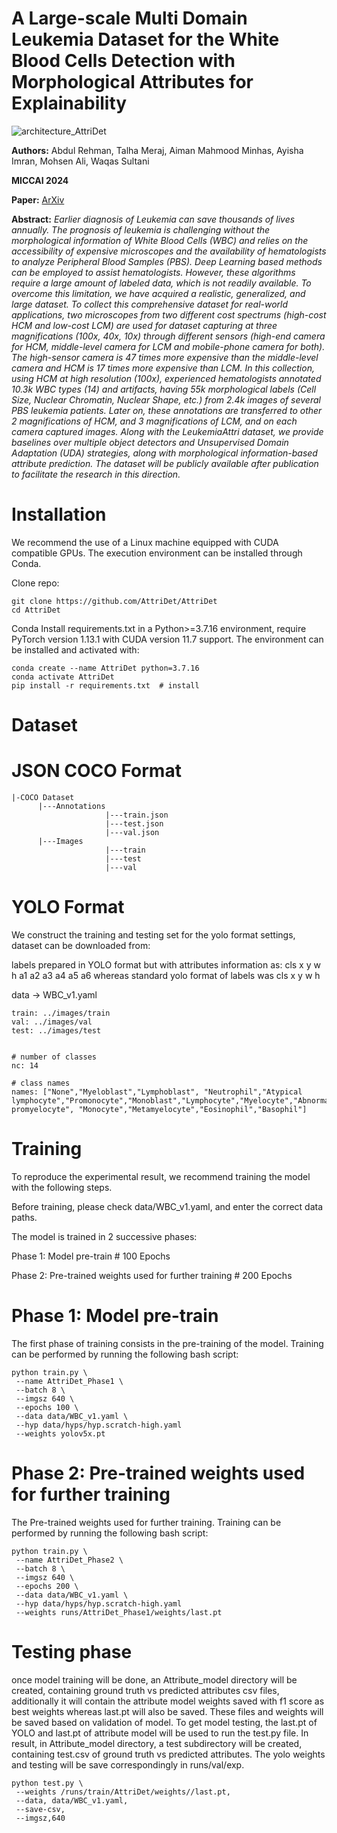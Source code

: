 # A Large-scale Multi Domain Leukemia Dataset for the White Blood Cells Detection with Morphological Attributes for Explainability

![architecture_AttriDet](https://github.com/intelligentMachines-ITU/Blood-Cancer-Dataset/assets/155678287/e2004432-3411-4eea-bc27-cf2a6a6daab9)


**Authors:** Abdul Rehman, Talha Meraj, Aiman Mahmood Minhas, Ayisha Imran, Mohsen Ali, Waqas Sultani

**MICCAI 2024**

**Paper:** [ArXiv](https://arxiv.org/abs/2405.10803)

**Abstract:** _Earlier diagnosis of Leukemia can save thousands of lives annually. The prognosis of leukemia is challenging without the morphological information of White Blood Cells (WBC) and relies on the accessibility of expensive microscopes and the availability of hematologists to analyze Peripheral Blood Samples (PBS). Deep Learning based methods can be employed to assist hematologists. However, these algorithms require a large amount of labeled data, which is not readily available. To overcome this limitation, we have acquired a realistic, generalized, and large dataset. To collect this comprehensive dataset for real-world applications, two microscopes from two different cost spectrums (high-cost HCM and low-cost LCM) are used for dataset capturing at three magnifications (100x, 40x, 10x) through different sensors (high-end camera for HCM, middle-level camera for LCM and mobile-phone camera for both). The high-sensor camera is 47 times more expensive than the middle-level camera and HCM is 17 times more expensive than LCM. In this collection, using HCM at high resolution (100x), experienced hematologists annotated 10.3k WBC types (14) and artifacts, having 55k morphological labels (Cell Size, Nuclear Chromatin, Nuclear Shape, etc.) from 2.4k images of several PBS leukemia patients. Later on, these annotations are transferred to other 2 magnifications of HCM, and 3 magnifications of LCM, and on each camera captured images. Along with the LeukemiaAttri dataset, we provide baselines over multiple object detectors and Unsupervised Domain Adaptation (UDA) strategies, along with morphological information-based attribute prediction. The dataset will be publicly available after publication to facilitate the research in this direction._

# Installation

We recommend the use of a Linux machine equipped with CUDA compatible GPUs. The execution environment can be installed through Conda.

Clone repo:
```
git clone https://github.com/AttriDet/AttriDet
cd AttriDet
```
 
Conda
Install requirements.txt in a Python>=3.7.16 environment, require PyTorch version 1.13.1 with CUDA version 11.7 support. The environment can be installed and activated with:
```
conda create --name AttriDet python=3.7.16
conda activate AttriDet
pip install -r requirements.txt  # install
```

# Dataset 

# JSON COCO Format
```
|-COCO Dataset
      |---Annotations
                     |---train.json
                     |---test.json
                     |---val.json
      |---Images
                     |---train
                     |---test
                     |---val
```

# YOLO Format

We construct the training and testing set for the yolo format settings, dataset can be downloaded from:

labels prepared in YOLO format but with attributes information as: cls x y w h a1 a2 a3 a4 a5 a6 whereas standard yolo format of labels was cls x y w h 

data -> WBC_v1.yaml
```
train: ../images/train
val: ../images/val
test: ../images/test


# number of classes
nc: 14

# class names
names: ["None","Myeloblast","Lymphoblast", "Neutrophil","Atypical lymphocyte","Promonocyte","Monoblast","Lymphocyte","Myelocyte","Abnormal promyelocyte", "Monocyte","Metamyelocyte","Eosinophil","Basophil"]
```

# Training
To reproduce the experimental result, we recommend training the model with the following steps.

Before training, please check data/WBC_v1.yaml, and enter the correct data paths.

The model is trained in 2 successive phases:

Phase 1: Model pre-train # 100 Epochs

Phase 2: Pre-trained weights used for further training # 200 Epochs


# Phase 1: Model pre-train
The first phase of training consists in the pre-training of the model. Training can be performed by running the following bash script:

```
python train.py \
 --name AttriDet_Phase1 \
 --batch 8 \
 --imgsz 640 \
 --epochs 100 \
 --data data/WBC_v1.yaml \
 --hyp data/hyps/hyp.scratch-high.yaml
 --weights yolov5x.pt
```

# Phase 2: Pre-trained weights used for further training 
The Pre-trained weights used for further training. Training can be performed by running the following bash script:

```
python train.py \
 --name AttriDet_Phase2 \
 --batch 8 \
 --imgsz 640 \
 --epochs 200 \
 --data data/WBC_v1.yaml \
 --hyp data/hyps/hyp.scratch-high.yaml
 --weights runs/AttriDet_Phase1/weights/last.pt
```

# Testing phase
once model training will be done, an Attribute_model directory will be created, containing ground truth vs predicted attributes csv files, additionally it will contain the attribute model weights saved with f1 score as best weights whereas last.pt will also be saved. These files and weights will be saved based on validation of model. To get model testing, the last.pt of YOLO and last.pt of attribute model will be used to run the test.py file. In result, in Attribute_model directory, a test subdirectory will be created, containing test.csv of ground truth vs predicted attributes. The yolo weights and testing will be save correspondingly in runs/val/exp.

```
python test.py \
 --weights /runs/train/AttriDet/weights//last.pt,
 --data, data/WBC_v1.yaml, 
 --save-csv,
 --imgsz,640
```
